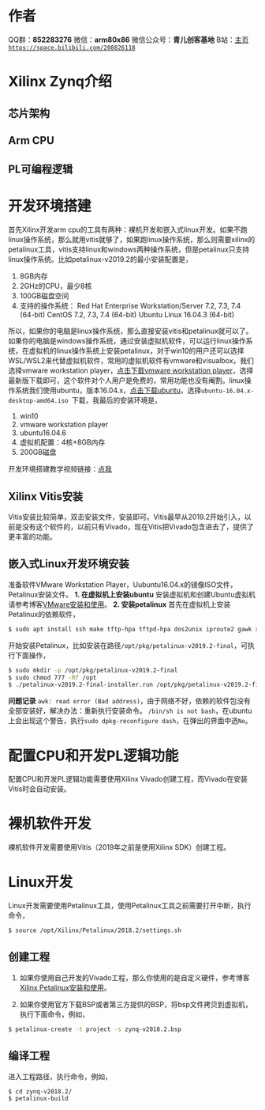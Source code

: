 ﻿# 作者
QQ群：**852283276**
微信：**arm80x86**
微信公众号：**青儿创客基地**
B站：[主页 `https://space.bilibili.com/208826118`](https://space.bilibili.com/208826118)

# Xilinx Zynq介绍
## 芯片架构

## Arm CPU

## PL可编程逻辑

# 开发环境搭建
首先Xilinx开发arm cpu的工具有两种：裸机开发和嵌入式linux开发。如果不跑linux操作系统，那么就用vitis就够了，如果跑linux操作系统，那么则需要xilinx的petalinux工具，vitis支持linux和windows两种操作系统，但是petalinux只支持linux操作系统。比如petalinux-v2019.2的最小安装配置是，
1. 8GB内存
2. 2GHz的CPU，最少8核
3. 100GB磁盘空间
4. 支持的操作系统：
Red Hat Enterprise Workstation/Server 7.2, 7.3, 7.4 (64-bit)
CentOS 7.2, 7.3, 7.4 (64-bit)
Ubuntu Linux 16.04.3 (64-bit)

所以，如果你的电脑是linux操作系统，那么直接安装vitis和petalinux就可以了。如果你的电脑是windows操作系统，通过安装虚拟机软件，可以运行linux操作系统，在虚拟机的linux操作系统上安装petalinux，对于win10的用户还可以选择WSL/WSL2来代替虚拟机软件，常用的虚拟机软件有vmware和visualbox，我们选择vmware workstation player，[点击下载vmware workstation player](https://www.vmware.com/cn/products/workstation-player.html)，选择最新版下载即可，这个软件对个人用户是免费的，常用功能也没有阉割。linux操作系统我们使用ubuntu，版本16.04.x，[点击下载ubuntu](http://mirrors.aliyun.com/ubuntu-releases/16.04/)，选择`ubuntu-16.04.x-desktop-amd64.iso `下载，我最后的安装环境是，

1. win10
2. vmware workstation player
3. ubuntu16.04.6
4. 虚拟机配置：4核+8GB内存
5. 200GB磁盘

开发环境搭建教学视频链接：[点我](https://www.bilibili.com/video/av96898695)

## Xilinx Vitis安装
Vitis安装比较简单，双击安装文件，安装即可。Vitis最早从2019.2开始引入，以前是没有这个软件的，以前只有Vivado，现在Vitis把Vivado包含进去了，提供了更丰富的功能。

## 嵌入式Linux开发环境安装
准备软件VMware Workstation Player，Uubuntu16.04.x的镜像ISO文件，Petalinux安装文件。
**1. 在虚拟机上安装ubuntu**
安装虚拟机和创建Ubuntu虚拟机请参考博客[VMware安装和使用](https://blog.csdn.net/Zhu_Zhu_2009/article/details/80891427)。
**2. 安装petalinux**
首先在虚拟机上安装Petalinux的依赖软件，
```bash
$ sudo apt install ssh make tftp-hpa tftpd-hpa dos2unix iproute2 gawk xvfb git make net-tools libncurses5-dev zlib1g-dev libssl-dev flex bison libselinux1 gnupg wget diffstat chrpath socat xterm autoconf libtool tar unzip texinfo gcc-multilib build-essential libsdl1.2-dev libglib2.0-dev screen pax gzip zlib1g:i386 minicom u-boot-tools mtd-utils
```
开始安装Petalinux，比如安装在路径`/opt/pkg/petalinux-v2019.2-final`，可执行下面操作，
```bash
$ sudo mkdir -p /opt/pkg/petalinux-v2019.2-final
$ sudo chmod 777 -Rf /opt
$ ./petalinux-v2019.2-final-installer.run /opt/pkg/petalinux-v2019.2-final
```
**问题记录**
`awk: read error (Bad address)`，由于网络不好，依赖的软件包没有全部安装好，解决办法：重新执行安装命令。
`/bin/sh is not bash`，在ubuntu上会出现这个警告，执行`sudo dpkg-reconfigure dash`，在弹出的界面中选`No`。

# 配置CPU和开发PL逻辑功能
配置CPU和开发PL逻辑功能需要使用Xilinx Vivado创建工程，而Vivado在安装Vitis时会自动安装。

# 裸机软件开发
裸机软件开发需要使用Vitis（2019年之前是使用Xilinx SDK）创建工程。

# Linux开发
Linux开发需要使用Petalinux工具，使用Petalinux工具之前需要打开中断，执行命令，
```bash
$ source /opt/Xilinx/Petalinux/2018.2/settings.sh
```

## 创建工程
1. 如果你使用自己开发的Vivado工程，那么你使用的是自定义硬件，参考博客[Xilinx Petalinux安装和使用](https://blog.csdn.net/Zhu_Zhu_2009/article/details/87692304)。

2. 如果你使用官方下载BSP或者第三方提供的BSP，将bsp文件拷贝到虚拟机，执行下面命令，例如，
```bash
$ petalinux-create -t project -s zynq-v2018.2.bsp
```

## 编译工程
进入工程路径，执行命令，例如，
```bash
$ cd zynq-v2018.2/
$ petalinux-build
```

